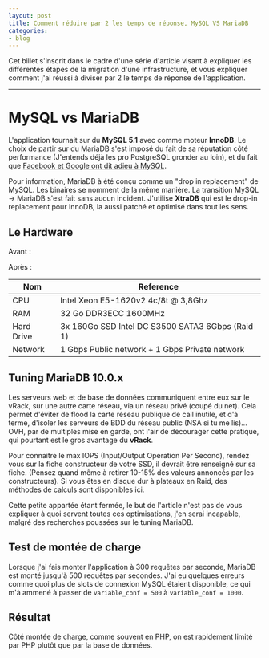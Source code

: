```yaml
---
layout: post
title: Comment réduire par 2 les temps de réponse, MySQL VS MariaDB 
categories:
- blog
---
```


Cet billet s'inscrit dans le cadre d'une série d'article visant à expliquer les différentes étapes de la migration d'une infrastructure, et vous expliquer comment j'ai réussi à diviser par 2 le temps de réponse de l'application.

---

# MySQL vs MariaDB

L'application tournait sur du **MySQL 5.1** avec comme moteur **InnoDB**. Le choix de partir sur du MariaDB s'est imposé du fait de sa réputation côté performance (J'entends déjà les pro PostgreSQL gronder au loin), et du fait que <a href="http://www.zdnet.com/google-quietly-dumps-oracle-mysql-for-mariadb-7000020670/" target="_blank"> Facebook et Google ont dit adieu à MySQL</a>.

Pour information, MariaDB à été conçu comme un "drop in replacement" de MySQL. Les binaires se nomment de la même manière. La transition MySQL -> MariaDB s'est fait sans aucun incident. J'utilise **XtraDB** qui est le drop-in replacement pour InnoDB, la aussi patché et optimisé dans tout les sens.

## Le Hardware

Avant : 



Après : 

| Nom        | Reference                                      |
|------------|------------------------------------------------|
| CPU        | Intel Xeon E5-1620v2 4c/8t @ 3,8Ghz            |
| RAM        | 32 Go DDR3ECC 1600MHz                          |
| Hard Drive | 3x 160Go SSD Intel DC S3500 SATA3 6Gbps (Raid 1)|
| Network    | 1 Gbps Public network + 1 Gbps Private network |
  

## Tuning MariaDB 10.0.x

Les serveurs web et de base de données communiquent entre eux sur le vRack, sur une autre carte réseau, via un réseau privé (coupé du net). Cela permet d'éviter de flood la carte réseau publique de call inutile, et d'à terme, d'isoler les serveurs de BDD du réseau public (NSA si tu me lis)...
OVH, par de multiples mise en garde, ont l'air de décourager cette pratique, qui pourtant est le gros avantage du **vRack**.

Pour connaitre le max IOPS (Input/Output Operation Per Second), rendez vous sur la fiche constructeur de votre SSD, il devrait être renseigné sur sa fiche. (Pensez quand même à retirer 10-15% des valeurs annoncés par les constructeurs).
Si vous êtes en disque dur à plateaux en Raid, des méthodes de calculs sont disponibles ici.

Cette petite appartée étant fermée, le but de l'article n'est pas de vous expliquer à quoi servent toutes ces optimisations, j'en serai incapable, malgré des recherches poussées sur le tuning MariaDB. 


## Test de montée de charge

Lorsque j'ai fais monter l'application à 300 requêtes par seconde, MariaDB est monté jusqu'à 500 requêtes par secondes. J'ai eu quelques erreurs comme quoi plus de slots de connexion MySQL étaient disponible, ce qui m'à ammené à passer de `variable_conf = 500` à `variable_conf = 1000`.


## Résultat

Côté montée de charge, comme souvent en PHP, on est rapidement limité par PHP plutôt que par la base de données. 
